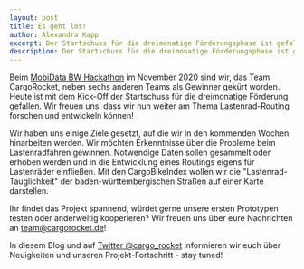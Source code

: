 ```yaml
---
layout: post
title: Es geht los!
author: Alexandra Kapp
excerpt: Der Startschuss für die dreimonatige Förderungsphase ist gefallen.
description: Der Startschuss für die dreimonatige Förderungsphase ist gefallen.
---
```


Beim [MobiData BW Hackathon](https://vm.baden-wuerttemberg.de/de/politik-zukunft/zukunftskonzepte/mobidata-bw-hackathon/) im November 2020 sind wir, das Team CargoRocket, neben sechs anderen Teams als Gewinner gekürt worden. Heute ist mit dem Kick-Off der Startschuss für die dreimonatige Förderung gefallen. 
Wir freuen uns, dass wir nun weiter am Thema Lastenrad-Routing forschen und entwickeln können!

Wir haben uns einige Ziele gesetzt, auf die wir in den kommenden Wochen hinarbeiten werden. Wir möchten Erkenntnisse über die Probleme beim Lastenradfahren gewinnen. Notwendige Daten sollen gesammelt oder erhoben werden und in die Entwicklung eines Routings eigens für Lastenräder einfließen. Mit den CargoBikeIndex wollen wir die "Lastenrad-Tauglichkeit" der baden-württembergischen Straßen auf einer Karte darstellen.

Ihr findet das Projekt spannend, würdet gerne unsere ersten Prototypen testen oder anderweitig kooperieren? Wir freuen uns über eure Nachrichten an team@cargorocket.de!

In diesem Blog und auf [Twitter @cargo_rocket](https://twitter.com/cargo_rocket) informieren wir euch über Neuigkeiten und unseren Projekt-Fortschritt - stay tuned!